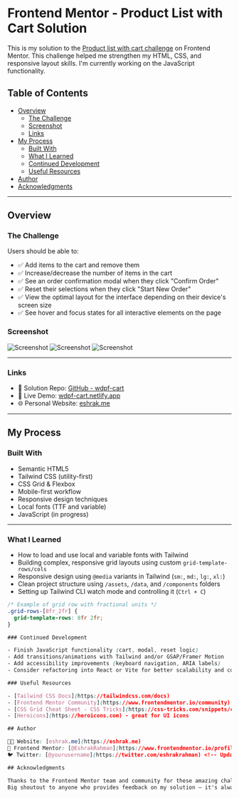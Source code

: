 # Frontend Mentor - Product List with Cart Solution

This is my solution to the [Product list with cart challenge](https://www.frontendmentor.io/challenges/product-list-with-cart-5MmqLVAp_d) on Frontend Mentor. This challenge helped me strengthen my HTML, CSS, and responsive layout skills. I'm currently working on the JavaScript functionality.

## Table of Contents

- [Overview](#overview)
  - [The Challenge](#the-challenge)
  - [Screenshot](#screenshot)
  - [Links](#links)
- [My Process](#my-process)
  - [Built With](#built-with)
  - [What I Learned](#what-i-learned)
  - [Continued Development](#continued-development)
  - [Useful Resources](#useful-resources)
- [Author](#author)
- [Acknowledgments](#acknowledgments)

---

## Overview

### The Challenge

Users should be able to:

- ✅ Add items to the cart and remove them
- ✅ Increase/decrease the number of items in the cart
- ✅ See an order confirmation modal when they click "Confirm Order"
- ✅ Reset their selections when they click "Start New Order"
- ✅ View the optimal layout for the interface depending on their device's screen size
- ✅ See hover and focus states for all interactive elements on the page

### Screenshot

![Screenshot](./assets/images/desktop.png)
![Screenshot](./assets/images/tablet.png)
![Screenshot](./assets/images/mobile.png)

---

### Links

- 🧩 Solution Repo: [GitHub - wdpf-cart](https://github.com/EshrakRahman/wdpf-cart)
- 🔗 Live Demo: [wdpf-cart.netlify.app](https://wdpf-cart.netlify.app/)
- 🌐 Personal Website: [eshrak.me](https://eshrak.me)

---

## My Process

### Built With

- Semantic HTML5
- Tailwind CSS (utility-first)
- CSS Grid & Flexbox
- Mobile-first workflow
- Responsive design techniques
- Local fonts (TTF and variable)
- JavaScript (in progress)

---

### What I Learned

- How to load and use local and variable fonts with Tailwind
- Building complex, responsive grid layouts using custom `grid-template-rows/cols`
- Responsive design using `@media` variants in Tailwind (`sm:`, `md:`, `lg:`, `xl:`)
- Clean project structure using `/assets`, `/data`, and `/components` folders
- Setting up Tailwind CLI watch mode and controlling it (`Ctrl + C`)

```css
/* Example of grid row with fractional units */
.grid-rows-[8fr_2fr] {
  grid-template-rows: 8fr 2fr;
}

### Continued Development

- Finish JavaScript functionality (cart, modal, reset logic)
- Add transitions/animations with Tailwind and/or GSAP/Framer Motion
- Add accessibility improvements (keyboard navigation, ARIA labels)
- Consider refactoring into React or Vite for better scalability and component-based structure

### Useful Resources

- [Tailwind CSS Docs](https://tailwindcss.com/docs)
- [Frontend Mentor Community](https://www.frontendmentor.io/community)
- [CSS Grid Cheat Sheet - CSS Tricks](https://css-tricks.com/snippets/css/complete-guide-grid/)
- [Heroicons](https://heroicons.com) - great for UI icons

## Author

👨‍💻 Website: [eshrak.me](https://eshrak.me)  
🔗 Frontend Mentor: [@EshrakRahman](https://www.frontendmentor.io/profile/EshrakRahman)  
🐦 Twitter: [@yourusername](https://twitter.com/eshrakrahman) <!-- Update if needed -->

## Acknowledgments

Thanks to the Frontend Mentor team and community for these amazing challenges.  
Big shoutout to anyone who provides feedback on my solution — it's always appreciated!
